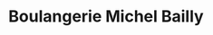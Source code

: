 ---
title: "Boulangerie Michel Bailly"
url: /saint-sylvain/boulangerie-michel-bailly/
shop: Bäckerei
---
